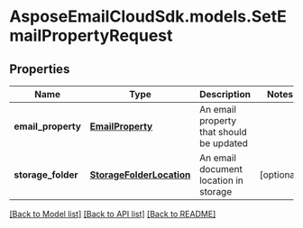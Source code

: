 # AsposeEmailCloudSdk.models.SetEmailPropertyRequest
## Properties
Name | Type | Description | Notes
------------ | ------------- | ------------- | -------------
**email_property** | [**EmailProperty**](EmailProperty.md) | An email property that should be updated              | 
**storage_folder** | [**StorageFolderLocation**](StorageFolderLocation.md) | An email document location in storage              | [optional] 



[[Back to Model list]](README.md#documentation-for-models) [[Back to API list]](README.md#documentation-for-api-endpoints) [[Back to README]](README.md)


